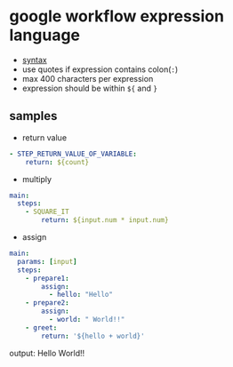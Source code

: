 # google workflow expression language

- [syntax](https://cloud.google.com/workflows/docs/reference/syntax/expressions)
- use quotes if expression contains colon(`:`)
- max 400 characters per expression
- expression should be within `${` and `}`

## samples

- return value

```yml
- STEP_RETURN_VALUE_OF_VARIABLE:
    return: ${count}
```

- multiply

```yml
main:
  steps:
    - SQUARE_IT
        return: ${input.num * input.num}
```

- assign

```yml
main:
  params: [input]
  steps:
    - prepare1:
        assign:
          - hello: "Hello"
    - prepare2:
        assign:
          - world: " World!!"
    - greet:
        return: '${hello + world}'
```

output: Hello World!!










